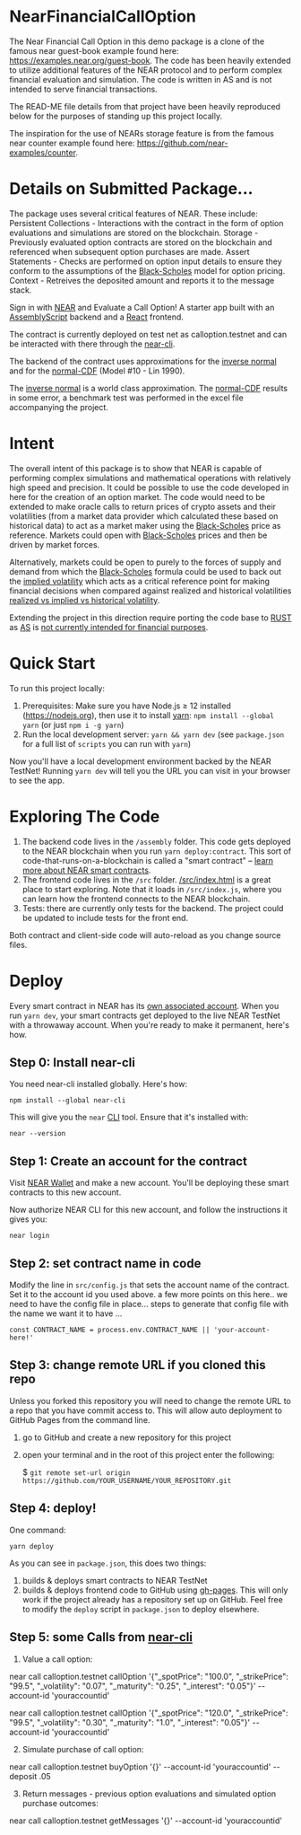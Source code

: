 # NearFinancialCallOption
The Near Financial Call Option in this demo package is a clone of the famous near guest-book example found here: https://examples.near.org/guest-book.  The code has been heavily extended to utilize additional features of the NEAR protocol and to perform complex financial evaluation and simulation.  The code is written in AS and is not intended to serve financial transactions. 

The READ-ME file details from that project have been heavily reproduced below for the purposes of standing up this project locally.

The inspiration for the use of NEARs storage feature is from the famous near counter example found here: https://github.com/near-examples/counter.


# Details on Submitted Package...
The package uses several critical features of NEAR.  These include:
Persistent Collections - Interactions with the contract in the  form of option evaluations and simulations are stored on the blockchain.
Storage - Previously evaluated option contracts are stored on the blockchain and referenced when subsequent option purchases are made.
Assert Statements - Checks are performed on option input details to ensure they conform to the assumptions of the [Black-Scholes] model for option pricing.
Context - Retreives the deposited amount and reports it to the message stack.


Sign in with [NEAR] and Evaluate a Call Option! A starter app built with an [AssemblyScript] backend and a [React] frontend.

The contract is currently deployed on test net as calloption.testnet and can be interacted with there through the [near-cli].

The backend of the contract uses approximations for the [inverse normal] and for the [normal-CDF] (Model #10 - Lin 1990).

The [inverse normal] is a world class approximation.  The [normal-CDF] results in some error, a benchmark test was performed in the excel file accompanying the project.

# Intent
The overall intent of this package is to show that NEAR is capable of performing complex simulations and mathematical operations with relatively high speed and precision.  It could be possible to use the code developed in here for the creation of an option market.  The code would need to be extended to make oracle calls to return prices of crypto assets and their volatilities (from a market data provider which calculated these based on historical data) to act as a market maker using the [Black-Scholes] price as reference.  Markets could open with [Black-Scholes] prices and then be driven by market forces.

Alternatively, markets could be open to purely to the forces of supply and demand from which the [Black-Scholes] formula could be used to back out the [implied volatility] which acts as a critical reference point for making financial decisions when compared against realized and historical volatilities [realized vs implied vs historical volatility].

Extending the project in this direction require porting the code base to [RUST] as [AS] is [not currently intended for financial purposes].

# Quick Start

To run this project locally:

1. Prerequisites: Make sure you have Node.js ≥ 12 installed (https://nodejs.org), then use it to install [yarn]: `npm install --global yarn` (or just `npm i -g yarn`)
2. Run the local development server: `yarn && yarn dev` (see `package.json` for a
   full list of `scripts` you can run with `yarn`)

Now you'll have a local development environment backed by the NEAR TestNet! Running `yarn dev` will tell you the URL you can visit in your browser to see the app.

# Exploring The Code

1. The backend code lives in the `/assembly` folder. This code gets deployed to
   the NEAR blockchain when you run `yarn deploy:contract`. This sort of
   code-that-runs-on-a-blockchain is called a "smart contract" – [learn more
   about NEAR smart contracts][smart contract docs].
2. The frontend code lives in the `/src` folder.
   [/src/index.html](/src/index.html) is a great place to start exploring. Note
   that it loads in `/src/index.js`, where you can learn how the frontend
   connects to the NEAR blockchain.
3. Tests: there are currently only tests for the backend.  The project could be updated to include tests for the front end.

Both contract and client-side code will auto-reload as you change source files.

# Deploy

Every smart contract in NEAR has its [own associated account][near accounts]. When you run `yarn dev`, your smart contracts get deployed to the live NEAR TestNet with a throwaway account. When you're ready to make it permanent, here's how.

## Step 0: Install near-cli

You need near-cli installed globally. Here's how:

    npm install --global near-cli

This will give you the `near` [CLI] tool. Ensure that it's installed with:

    near --version

## Step 1: Create an account for the contract

Visit [NEAR Wallet] and make a new account. You'll be deploying these smart contracts to this new account.

Now authorize NEAR CLI for this new account, and follow the instructions it gives you:

    near login

## Step 2: set contract name in code

Modify the line in `src/config.js` that sets the account name of the contract. Set it to the account id you used above.
a few more points on this here..
we need to have the config file in place...
steps to generate that config file with the name we want it to have ...

    const CONTRACT_NAME = process.env.CONTRACT_NAME || 'your-account-here!'

## Step 3: change remote URL if you cloned this repo

Unless you forked this repository you will need to change the remote URL to a repo that you have commit access to. This will allow auto deployment to GitHub Pages from the command line.

1. go to GitHub and create a new repository for this project
2. open your terminal and in the root of this project enter the following:

   $ `git remote set-url origin https://github.com/YOUR_USERNAME/YOUR_REPOSITORY.git`

## Step 4: deploy!

One command:

    yarn deploy

As you can see in `package.json`, this does two things:

1. builds & deploys smart contracts to NEAR TestNet
2. builds & deploys frontend code to GitHub using [gh-pages]. This will only work if the project already has a repository set up on GitHub. Feel free to modify the `deploy` script in `package.json` to deploy elsewhere.

## Step 5: some Calls from [near-cli]

1. Value a call option:

 near call calloption.testnet callOption '{"_spotPrice": "100.0", "_strikePrice": "99.5", "_volatility": "0.07", "_maturity": "0.25", "_interest": "0.05"}' --account-id 'youraccountid'

near call calloption.testnet callOption '{"_spotPrice": "120.0", "_strikePrice": "99.5", "_volatility": "0.30", "_maturity": "1.0", "_interest": "0.05"}' --account-id 'youraccountid'

2. Simulate purchase of call option:

near call calloption.testnet buyOption '{}' --account-id 'youraccountid' --deposit .05

3. Return messages - previous option evaluations and simulated option purchase outcomes:

near call calloption.testnet getMessages '{}' --account-id 'youraccountid'

[near]: https://near.org/
[yarn]: https://yarnpkg.com/
[assemblyscript]: https://www.assemblyscript.org/introduction.html
[react]: https://reactjs.org
[smart contract docs]: https://docs.near.org/docs/develop/contracts/overview
[asp]: https://www.npmjs.com/package/@as-pect/cli
[jest]: https://jestjs.io/
[near accounts]: https://docs.near.org/docs/concepts/account
[near wallet]: https://wallet.near.org
[near-cli]: https://github.com/near/near-cli
[cli]: https://www.w3schools.com/whatis/whatis_cli.asp
[create-near-app]: https://github.com/near/create-near-app
[gh-pages]: https://github.com/tschaub/gh-pages
[Black-Scholes]: https://en.wikipedia.org/wiki/Black%E2%80%93Scholes_model
[inverse normal]:https://stackedboxes.org/2017/05/01/acklams-normal-quantile-function/
[normal-CDF]:https://www.researchgate.net/publication/275885986_Approximations_to_Standard_Normal_Distribution_Function
[implied volatility]: https://en.wikipedia.org/wiki/Implied_volatility
[realized vs implied vs historical volatility]: https://www.macroption.com/implied-vs-realized-vs-historical-volatility/
[RUST]: https://github.com/near/near-sdk-rs
[AS]: https://near.github.io/near-sdk-as/
[not currently intended for financial purposes]:https://docs.near.org/docs/develop/contracts/as/intro#:~:text=The%20NEAR%20platform%20supports%20writing,AssemblyScript%20on%20the%20NEAR%20platform.
